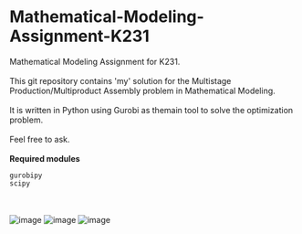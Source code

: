 # Mathematical-Modeling-Assignment-K231
Mathematical Modeling Assignment for K231.\
\
This git repository contains 'my' solution for the Multistage Production/Multiproduct Assembly problem in Mathematical Modeling.\
\
It is written in Python using Gurobi as themain tool to solve the optimization problem.\
\
Feel free to ask.\
\
**Required modules**
```
gurobipy
scipy
```
\
\
![image](https://github.com/VgQ8Auk/Mathematical-Modeling-Assignment-K231/assets/94903160/83d5ddf7-a2e7-4e7f-8270-5ada6ea6ff04)
![image](https://github.com/VgQ8Auk/Mathematical-Modeling-Assignment-K231/assets/94903160/f04f415e-9833-40d4-8a65-4f4e5e66e20b)
![image](https://github.com/VgQ8Auk/Mathematical-Modeling-Assignment-K231/assets/94903160/c7f23cbd-4a3f-4ed5-9d6b-ccdacfa389cc)
